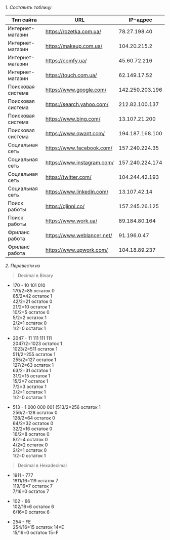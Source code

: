 *1.  Составить таблицу*
    
|Тип сайта|URL|IP-адрес|  
|--|--|--|
|Интернет-магазин|https://rozetka.com.ua/|78.27.198.40|  
|Интернет-магазин|https://makeup.com.ua/|104.20.215.2|  
|Интернет-магазин|https://comfy.ua/|45.60.72.216|  
|Интернет-магазин|https://touch.com.ua/|62.149.17.52|  
|Поисковая система|https://www.google.com/|142.250.203.196|  
|Поисковая система|https://search.yahoo.com/|212.82.100.137|  
|Поисковая система|https://www.bing.com/|13.107.21.200|  
|Поисковая система|https://www.qwant.com/|194.187.168.100|  
|Социальная сеть|https://www.facebook.com/|157.240.224.35|  
|Социальная сеть|https://www.instagram.com/|157.240.224.174|  
|Социальная сеть|https://twitter.com/|104.244.42.193|  
|Социальная сеть|https://www.linkedin.com/|13.107.42.14|  
|Поиск работы|https://djinni.co/|157.245.26.125|  
|Поиск работы|https://www.work.ua/|89.184.80.164|  
|Фриланс работа|https://www.weblancer.net/|91.196.0.47|  
|Фриланс работа|https://www.upwork.com/|104.18.89.237|

*2. Перевести из*

> 	Decimal в Binary
-   170 - 10 101 010  
    170/2=85 остаток 0  
    85/2=42 остаток 1  
    42/2=21 остаток 0  
    21/2=10 остаток 1  
    10/2=5 остаток 0  
    5/2=2 остаток 1  
    2/2=1 остаток 0  
    1/2=0 остаток 1  
    
-   2047 - 11 111 111 111  
    2047/2=1023 остаток 1  
    1023/2=511 остаток 1  
    511/2=255 остаток 1  
    255/2=127 остаток 1  
    127/2=63 остаток 1  
    63/2=31 остаток 1  
    31/2=15 остаток 1  
    15/2=7 остаток 1  
    7/2=3 остаток 1  
    3/2=1 остаток 1  
    1/2=0 остаток 1  
    
-   513 - 1 000 000 001
    (513/2=256 остаток 1  
    256/2=128 остаток 0  
    128/2=64 остаток 0  
    64/2=32 остаток 0  
    32/2=16 остаток 0  
    16/2=8 остаток 0  
    8/2=4 остаток 0  
    4/2=2 остаток 0  
    2/2=1 остаток 0  
    1/2=0 остаток 1  

> Decimal в Hexadecimal
-   1911 - 777  
   1911/16=119 остаток 7  
    119/16=7 остаток 7  
    7/16=0 остаток 7  
    
-   102 - 66  
    102/16=6 остаток 6  
    6/16=0 остаток 6  
    
-   254 - FE  
    254/16=15 остаток 14=E  
    15/16=0 остаток 15=F